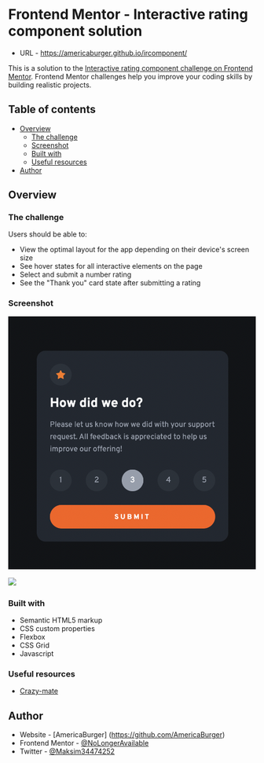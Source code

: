 # Frontend Mentor - Interactive rating component solution

- URL - https://americaburger.github.io/ircomponent/

This is a solution to the [Interactive rating component challenge on Frontend Mentor](https://www.frontendmentor.io/challenges/interactive-rating-component-koxpeBUmI). Frontend Mentor challenges help you improve your coding skills by building realistic projects. 

## Table of contents

- [Overview](#overview)
  - [The challenge](#the-challenge)
  - [Screenshot](#screenshot)
  - [Built with](#built-with)
  - [Useful resources](#useful-resources)
- [Author](#author)



## Overview

### The challenge

Users should be able to:

- View the optimal layout for the app depending on their device's screen size
- See hover states for all interactive elements on the page
- Select and submit a number rating
- See the "Thank you" card state after submitting a rating

### Screenshot

![](./Screenshot%202022-05-22%20at%2017.36.26.png)

![](./Screenshot%202022-05-22%20at%2017.36.29.pngpng)

### Built with

- Semantic HTML5 markup
- CSS custom properties
- Flexbox
- CSS Grid
- Javascript




### Useful resources

- [Crazy-mate](https://www.google.com)

## Author

- Website - [AmericaBurger] (https://github.com/AmericaBurger)
- Frontend Mentor - [@NoLongerAvailable](https://www.frontendmentor.io/profile/NoLongerAvailable)
- Twitter - [@Maksim34474252](https://twitter.com/Maksim34474252)
